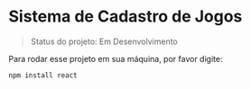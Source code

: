 # Sistema de Cadastro de Jogos 

> Status do projeto: Em Desenvolvimento

Para rodar esse projeto em sua máquina, por favor digite:

```
npm install react
```
